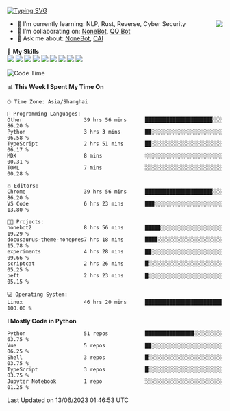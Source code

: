 [![Typing SVG](https://readme-typing-svg.herokuapp.com?size=25&duration=2500&color=8C43EA&vCenter=true&width=200&height=40&lines=Hi+there+%F0%9F%91%8B%F0%9F%8F%BB;I'm+yanyongyu)](https://git.io/typing-svg)

<a href="#">
  <img align="right" src="https://github-readme-stats.vercel.app/api?username=yanyongyu&count_private=true&show_icons=true&bg_color=15,f2f7fd,E0EAFC" />
</a>

- 🌱 I’m currently learning: NLP, Rust, Reverse, Cyber Security
- 👯 I’m collaborating on: [NoneBot](https://github.com/nonebot), [QQ Bot](https://github.com/Mrs4s/go-cqhttp)
- 💬 Ask me about: [NoneBot](https://github.com/nonebot), [CAI](https://github.com/cscs181/CAI)

🌟 **My Skills**  
![](https://img.shields.io/badge/-Python-3e74a2?style=flat-square&logo=Python&logoColor=fff)
![](https://img.shields.io/badge/-Node.js-339933?style=flat-square&logo=Node.js&logoColor=fff)
![](https://img.shields.io/badge/-Vue-4fc08d?style=flat-square&logo=Vue.js&logoColor=fff)
![](https://img.shields.io/badge/-React-2d98ce?style=flat-square&logo=React&logoColor=fff)
![](https://img.shields.io/badge/-Docker-2496ED?style=flat-square&logo=Docker&logoColor=fff)
![](https://img.shields.io/badge/-Linux-000000?style=flat-square&logo=Linux&logoColor=fff)
![](https://img.shields.io/badge/-MySQL-4479A1?style=flat-square&logo=MySQL&logoColor=fff)
![](https://img.shields.io/badge/-Redis-DC382D?style=flat-square&logo=Redis&logoColor=fff)
![](https://img.shields.io/badge/-MongoDB-47A248?style=flat-square&logo=MongoDB&logoColor=fff)

<!--START_SECTION:waka-->
![Code Time](http://img.shields.io/badge/Code%20Time-4%2C240%20hrs%2015%20mins-blue)

📊 **This Week I Spent My Time On** 

```text
🕑︎ Time Zone: Asia/Shanghai

💬 Programming Languages: 
Other                    39 hrs 56 mins      ██████████████████████░░░   86.20 % 
Python                   3 hrs 3 mins        ██░░░░░░░░░░░░░░░░░░░░░░░   06.58 % 
TypeScript               2 hrs 51 mins       ██░░░░░░░░░░░░░░░░░░░░░░░   06.17 % 
MDX                      8 mins              ░░░░░░░░░░░░░░░░░░░░░░░░░   00.31 % 
TOML                     7 mins              ░░░░░░░░░░░░░░░░░░░░░░░░░   00.28 % 

🔥 Editors: 
Chrome                   39 hrs 56 mins      ██████████████████████░░░   86.20 % 
VS Code                  6 hrs 23 mins       ███░░░░░░░░░░░░░░░░░░░░░░   13.80 % 

🐱‍💻 Projects: 
nonebot2                 8 hrs 56 mins       █████░░░░░░░░░░░░░░░░░░░░   19.29 % 
docusaurus-theme-nonepres7 hrs 18 mins       ████░░░░░░░░░░░░░░░░░░░░░   15.78 % 
experiments              4 hrs 28 mins       ██░░░░░░░░░░░░░░░░░░░░░░░   09.66 % 
scriptcat                2 hrs 26 mins       █░░░░░░░░░░░░░░░░░░░░░░░░   05.25 % 
peft                     2 hrs 23 mins       █░░░░░░░░░░░░░░░░░░░░░░░░   05.15 % 

💻 Operating System: 
Linux                    46 hrs 20 mins      █████████████████████████   100.00 % 
```

**I Mostly Code in Python** 

```text
Python                   51 repos            ████████████████░░░░░░░░░   63.75 % 
Vue                      5 repos             ██░░░░░░░░░░░░░░░░░░░░░░░   06.25 % 
Shell                    3 repos             █░░░░░░░░░░░░░░░░░░░░░░░░   03.75 % 
TypeScript               3 repos             █░░░░░░░░░░░░░░░░░░░░░░░░   03.75 % 
Jupyter Notebook         1 repo              ░░░░░░░░░░░░░░░░░░░░░░░░░   01.25 % 
```




 Last Updated on 13/06/2023 01:46:53 UTC
<!--END_SECTION:waka-->
